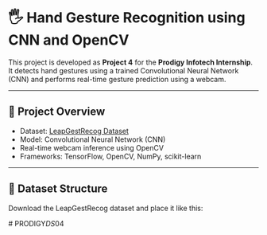 # 🖐️ Hand Gesture Recognition using CNN and OpenCV

This project is developed as **Project 4** for the **Prodigy Infotech Internship**.  
It detects hand gestures using a trained Convolutional Neural Network (CNN) and performs real-time gesture prediction using a webcam.

---

## 📌 Project Overview

- Dataset: [LeapGestRecog Dataset](https://www.kaggle.com/datasets/gti-upm/leapgestrecog)
- Model: Convolutional Neural Network (CNN)
- Real-time webcam inference using OpenCV
- Frameworks: TensorFlow, OpenCV, NumPy, scikit-learn

---

## 📁 Dataset Structure

Download the LeapGestRecog dataset and place it like this:

#   P R O D I G Y _ D S _ 0 4  
 